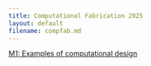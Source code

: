```yaml
---
title: Computational Fabrication 2025
layout: default
filename: compfab.md
---
```


[M1: Examples of computational design](melohsu.com/compfab-2025-m1)
